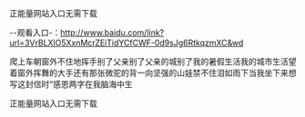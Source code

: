 正能量网站入口无需下载

--观看入口-：http://www.baidu.com/link?url=3VrBLXlO5XxnMcrZEiTidYCfCWF-0d9sJg6RtkqzmXC&wd

爬上车朝窗外不住地挥手别了父亲别了父亲的城别了我的暑假生活我的城市生活望着窗外挥舞的大手还有那张微驼的背一向坚强的山娃禁不住泪如雨下当我坐下来想写这封信时“感恩两字在我脑海中生






正能量网站入口无需下载
